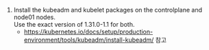 1. Install the kubeadm and kubelet packages on the controlplane and node01 nodes.<br>
Use the exact version of 1.31.0-1.1 for both.
    - https://kubernetes.io/docs/setup/production-environment/tools/kubeadm/install-kubeadm/ 참고

